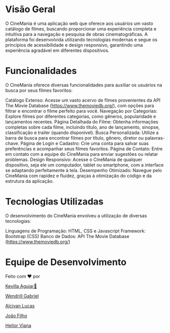 # Visão Geral

O CineMania é uma aplicação web que oferece aos usuários um vasto catálogo de filmes, buscando proporcionar uma experiência completa e intuitiva para a navegação e pesquisa de obras cinematográficas. A plataforma foi desenvolvida utilizando tecnologias modernas e segue os princípios de acessibilidade e design responsivo, garantindo uma experiência agradável em diferentes dispositivos.

# Funcionalidades
   
O CineMania oferece diversas funcionalidades para auxiliar os usuários na busca por seus filmes favoritos:

Catálogo Extenso: Acesse um vasto acervo de filmes provenientes da API The Movie Database (https://www.themoviedb.org/), com opções para filtrar e encontrar o filme perfeito para você.
Navegação por Categorias: Explore filmes por diferentes categorias, como gêneros, popularidade e lançamentos recentes.
Página Detalhada do Filme: Obtenha informações completas sobre cada filme, incluindo título, ano de lançamento, sinopse, classificação e trailer (quando disponível).
Busca Personalizada: Utilize a barra de busca para encontrar filmes por título, gênero, diretor ou palavras-chave.
Página de Login e Cadastro: Crie uma conta para salvar suas preferências e acompanhar seus filmes favoritos.
Página de Contato: Entre em contato com a equipe do CineMania para enviar sugestões ou relatar problemas.
Design Responsivo: Acesse o CineMania de qualquer dispositivo, seja ele um computador, tablet ou smartphone, com a interface se adaptando perfeitamente à tela.
Desempenho Otimizado: Navegue pelo CineMania com rapidez e fluidez, graças à otimização do código e da estrutura da aplicação.

# Tecnologias Utilizadas
O desenvolvimento do CineMania envolveu a utilização de diversas tecnologias:

Linguagens de Programação: HTML, CSS e Javascript
Framework: Bootstrap (CSS)
Banco de Dados: API The Movie Database (https://www.themoviedb.org/)

# Equipe de Desenvolvimento

Feito com ❤️ por 

<a href="https://github.com/KevillaAguiar" target="_blank">Kevilla Aguiar🦅</a> 

<a href="https://github.com/WendrilXX" target="_blank">Wendrill Gabriel</a> 

 <a href="https://github.com/AlcivanLucas" target="_blank">Alcivan Lucas</a> 
  
 <a href="https://github.com/Joap-Filho" target="_blank">João Filho</a>
 
 <a href="https://github.com/heitorviana-dev" target="_blank">Heitor Viana</a>
